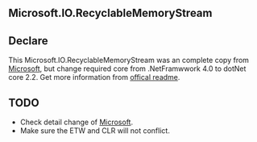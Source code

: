 Microsoft.IO.RecyclableMemoryStream
---

## Declare
This Microsoft.IO.RecyclableMemoryStream was an complete copy from [Microsoft](https://github.com/Microsoft/Microsoft.IO.RecyclableMemoryStream), but change required core from .NetFramwwork 4.0 to dotNet core 2.2.
Get more information from [offical readme](https://github.com/Microsoft/Microsoft.IO.RecyclableMemoryStream/blob/master/README.md).

## TODO
- Check detail change of [Microsoft](https://github.com/Microsoft/Microsoft.IO.RecyclableMemoryStream).
- Make sure the ETW and CLR will not conflict.
